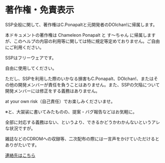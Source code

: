 # 著作権・免責表示

SSP全般に関して、著作権はC.Ponapaltと元開発者のDOIchan!に帰属します。

本ドキュメントの著作権は Chameleon Ponapalt と す～ちゃん に帰属しますが、このヘルプの内容の利用等に関しては特に規定等定めておりません。ご自由にご利用ください。

SSPはフリーウェアです。

自由に使用してください。

ただし、SSPを利用した際のいかなる損害もC.Ponapalt、DOIchan!、またはその他の開発メンバーが責任を負うことはありません。また、SSPの欠陥について開発メンバーには修正をする義務はありません。

at your own risk（自己責任）でお楽しみくださいませ。

※と、大袈裟に書いてみたものの、提案・バグ報告などはお気軽に。

全部に対応する義務はない、というより、できるかどうかわかんないというアレな状況ですが。

雑誌などのCDROMへの収録等、二次配布の際には一言声をかけていただけるとありがたいです。

[連絡先はこちら](contact.html)
